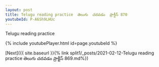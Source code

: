 ```yaml
---
layout: post
title: Telugu reading practice  తెలుగు  చదవడం  ప్రాక్టీస్ 870
youtubeId: P-A6Sh9LHUc
---
```

 
 
Telugu reading practice
 
 
 
 
 


{% include youtubePlayer.html id=page.youtubeId %}
 
[Next]({{ site.baseurl }}{% link  split1/_posts/2021-02-12-Telugu reading practice  తెలుగు  చదవడం  ప్రాక్టీస్ 869.md%})
 
